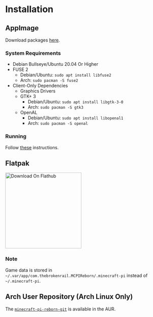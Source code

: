 # Installation

## AppImage
Download packages [here](https://gitea.thebrokenrail.com/minecraft-pi-reborn/minecraft-pi-reborn/releases).

### System Requirements
* Debian Bullseye/Ubuntu 20.04 Or Higher
* FUSE 2
  * Debian/Ubuntu: `sudo apt install libfuse2`
  * Arch: `sudo pacman -S fuse2`
* Client-Only Dependencies
  * Graphics Drivers
  * GTK+ 3
    * Debian/Ubuntu: `sudo apt install libgtk-3-0`
    * Arch: `sudo pacman -S gtk3`
  * OpenAL
    * Debian/Ubuntu: `sudo apt install libopenal1`
    * Arch: `sudo pacman -S openal`

### Running
Follow [these](https://docs.appimage.org/introduction/quickstart.html#how-to-run-an-appimage) instructions.

## Flatpak
<a href="https://flathub.org/apps/details/com.thebrokenrail.MCPIReborn"><img width="240" alt="Download On Flathub" src="https://flathub.org/assets/badges/flathub-badge-en.svg" /></a>

### Note
Game data is stored in `~/.var/app/com.thebrokenrail.MCPIReborn/.minecraft-pi` instead of `~/.minecraft-pi`.

## Arch User Repository (Arch Linux Only)
The [`minecraft-pi-reborn-git`](https://aur.archlinux.org/packages/minecraft-pi-reborn-git) is available in the AUR.
